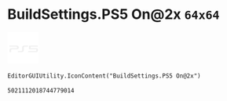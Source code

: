 # BuildSettings.PS5 On@2x `64x64`
<img src="/img/BuildSettings.PS5%20On@2x.png" width=64 height=64>

``` CSharp
EditorGUIUtility.IconContent("BuildSettings.PS5 On@2x")
```
```
5021112018744779014
```
